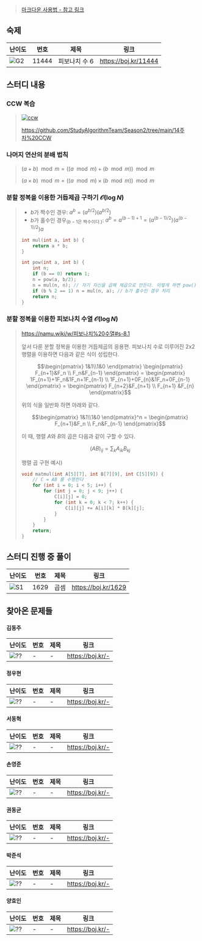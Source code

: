 > [마크다운 사용법 - 참고 링크](https://gist.github.com/ihoneymon/652be052a0727ad59601)

<!-- 문제 템플릿

| 난이도 | 번호 | 제목 | 링크             |
| ------ | ---- | ---- | ---------------- |
| ![??]  | -    | -    | https://boj.kr/- |

-->

## 숙제

| 난이도 | 번호  | 제목          | 링크                 |
| ------ | ----- | ------------- | -------------------- |
| ![G2]  | 11444 | 피보나치 수 6 | https://boj.kr/11444 |

## 스터디 내용

### CCW 복습

> [![ccw](https://github.com/StudyAlgorithmTeam/Season2/assets/19310326/8f10f750-3480-456d-9c0e-83c0fe6eecf3)](https://ohgym.tistory.com/11)
>
> <https://github.com/StudyAlgorithmTeam/Season2/tree/main/14주차%20CCW>

### 나머지 연산의 분배 법칙

> $(a + b) \mod m = ((a \mod m) + (b \mod m)) \mod m$
>
> $(a \times b) \mod m = ((a \mod m) \times (b \mod m)) \mod m$


### 분할 정복을 이용한 거듭제곱 구하기 $\mathcal{O}(\log N)$

> * $b$가 짝수인 경우: $a^b = (a^{b/2})(a^{b/2})$
> * $b$가 홀수인 경우<sub>($b-1$은 짝수이다.)</sub>: $a^b = a^{(b-1)+1} = (a^{(b-1)/2})(a^{(b-1)/2})a$
>
> ```c
> int mul(int a, int b) {
>     return a * b;
> }
>
> int pow(int a, int b) {
>     int n;
>     if (b == 0) return 1;
>     n = pow(a, b/2);
>     n = mul(n, n); // 자기 자신을 곱해 제곱으로 만든다. 이렇게 하면 pow() 재귀 호출은 1회만 해도 된다.
>     if (b % 2 == 1) n = mul(n, a); // b가 홀수인 경우 처리
>     return n;
> }
> ```

### 분할 정복을 이용한 피보나치 수열 $\mathcal{O}(\log N)$

> <https://namu.wiki/w/피보나치%20수열#s-8.1>
>
> 앞서 다룬 분할 정복을 이용한 거듭제곱의 응용편.
> 피보나치 수로 이루어진 2x2 행렬을 이용하면 다음과 같은 식이 성립한다.
>
> ```math
> \begin{pmatrix} 1&1\\1&0 \end{pmatrix} \begin{pmatrix} F_{n+1}&F_n \\ F_n&F_{n-1} \end{pmatrix} = \begin{pmatrix} 1F_{n+1}+1F_n&1F_n+1F_{n-1} \\ 1F_{n+1}+0F_{n}&1F_n+0F_{n-1} \end{pmatrix} = \begin{pmatrix} F_{n+2}&F_{n+1} \\ F_{n+1} &F_{n} \end{pmatrix}
> ```
>
> 위의 식을 일반화 하면 아래와 같다.
>
> ```math
> \begin{pmatrix} 1&1\\1&0 \end{pmatrix}^n = \begin{pmatrix} F_{n+1}&F_n \\ F_n&F_{n-1} \end{pmatrix}
> ```
>
> 이 때, 행렬 $A$와 $B$의 곱은 다음과 같이 구할 수 있다.
>
> ```math
> (AB)_{ij}=\sum_{k} A_{ik}B_{kj}
> ```
>
> 행렬 곱 구현 예시)
> ```c
> void matmul(int A[5][7], int B[7][9], int C[5][9]) {
>     // C = AB 를 수행한다
>     for (int i = 0; i < 5; i++) {
>         for (int j = 0; j < 9; j++) {
>             C[i][j] = 0;
>             for (int k = 0; k < 7; k++) {
>                 C[i][j] += A[i][k] * B[k][j];
>             }
>         }
>     }
>     return;
> }
> ```

## 스터디 진행 중 풀이

| 난이도 | 번호 | 제목 | 링크                |
| ------ | ---- | ---- | ------------------- |
| ![S1]  | 1629 | 곱셈 | https://boj.kr/1629 |

## 찾아온 문제들

#### 김동주

| 난이도 | 번호 | 제목 | 링크             |
| ------ | ---- | ---- | ---------------- |
| ![??]  | -    | -    | https://boj.kr/- |

#### 정우현

| 난이도 | 번호 | 제목 | 링크             |
| ------ | ---- | ---- | ---------------- |
| ![??]  | -    | -    | https://boj.kr/- |

#### 서동혁

| 난이도 | 번호 | 제목 | 링크             |
| ------ | ---- | ---- | ---------------- |
| ![??]  | -    | -    | https://boj.kr/- |

#### 손영준

| 난이도 | 번호 | 제목 | 링크             |
| ------ | ---- | ---- | ---------------- |
| ![??]  | -    | -    | https://boj.kr/- |

#### 권동균

| 난이도 | 번호 | 제목 | 링크             |
| ------ | ---- | ---- | ---------------- |
| ![??]  | -    | -    | https://boj.kr/- |

#### 박준석

| 난이도 | 번호 | 제목 | 링크             |
| ------ | ---- | ---- | ---------------- |
| ![??]  | -    | -    | https://boj.kr/- |

#### 양효인

| 난이도 | 번호 | 제목 | 링크             |
| ------ | ---- | ---- | ---------------- |
| ![??]  | -    | -    | https://boj.kr/- |

<!-- solved.ac 문제 난이도 별 태그 이미지 -->

[P1]: https://d2gd6pc034wcta.cloudfront.net/tier/20.svg
[P2]: https://d2gd6pc034wcta.cloudfront.net/tier/19.svg
[P3]: https://d2gd6pc034wcta.cloudfront.net/tier/18.svg
[P4]: https://d2gd6pc034wcta.cloudfront.net/tier/17.svg
[P5]: https://d2gd6pc034wcta.cloudfront.net/tier/16.svg
[G1]: https://d2gd6pc034wcta.cloudfront.net/tier/15.svg
[G2]: https://d2gd6pc034wcta.cloudfront.net/tier/14.svg
[G3]: https://d2gd6pc034wcta.cloudfront.net/tier/13.svg
[G4]: https://d2gd6pc034wcta.cloudfront.net/tier/12.svg
[G5]: https://d2gd6pc034wcta.cloudfront.net/tier/11.svg
[S1]: https://d2gd6pc034wcta.cloudfront.net/tier/10.svg
[S2]: https://d2gd6pc034wcta.cloudfront.net/tier/9.svg
[S3]: https://d2gd6pc034wcta.cloudfront.net/tier/8.svg
[S4]: https://d2gd6pc034wcta.cloudfront.net/tier/7.svg
[S5]: https://d2gd6pc034wcta.cloudfront.net/tier/6.svg
[??]: https://d2gd6pc034wcta.cloudfront.net/tier/0.svg

